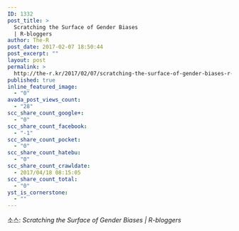 ```yaml
---
ID: 1332
post_title: >
  Scratching the Surface of Gender Biases
  | R-bloggers
author: The-R
post_date: 2017-02-07 18:50:44
post_excerpt: ""
layout: post
permalink: >
  http://the-r.kr/2017/02/07/scratching-the-surface-of-gender-biases-r-bloggers/
published: true
inline_featured_image:
  - "0"
avada_post_views_count:
  - "28"
scc_share_count_google+:
  - "0"
scc_share_count_facebook:
  - "-1"
scc_share_count_pocket:
  - "0"
scc_share_count_hatebu:
  - "0"
scc_share_count_crawldate:
  - 2017/04/18 08:15:05
scc_share_count_total:
  - "0"
yst_is_cornerstone:
  - ""
---
```

소스: <em>Scratching the Surface of Gender Biases | R-bloggers</em>